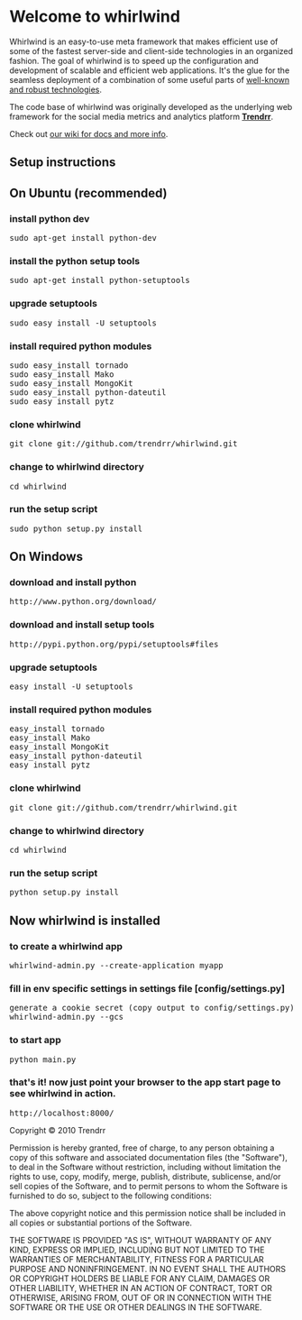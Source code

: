 # Welcome to whirlwind

Whirlwind is an easy-to-use meta framework that makes efficient use
of some of the fastest server-side and client-side technologies in an organized fashion. The goal of whirlwind is to speed up the configuration and development of scalable and efficient web applications. It's the glue for the seamless deployment of a combination of some useful parts of [well-known and robust technologies](https://github.com/trendrr/whirlwind/wiki/Credits). 

The code base of whirlwind was originally developed as the underlying web framework for the
social media metrics and analytics platform [**Trendrr**](http://trendrr.com).

Check out [our wiki for docs and more info](http://github.com/trendrr/whirlwind/wiki). 


## Setup instructions

## On Ubuntu (recommended)

### install python dev
<pre>
sudo apt-get install python-dev
</pre>

### install the python setup tools
<pre>
sudo apt-get install python-setuptools
</pre>

### upgrade setuptools
<pre>
sudo easy_install -U setuptools
</pre>

### install required python modules
<pre>
sudo easy_install tornado
sudo easy_install Mako
sudo easy_install MongoKit
sudo easy_install python-dateutil
sudo easy_install pytz
</pre>

### clone whirlwind
<pre>
git clone git://github.com/trendrr/whirlwind.git
</pre>

### change to whirlwind directory
<pre>
cd whirlwind
</pre>

### run the setup script
<pre>
sudo python setup.py install
</pre>


## On Windows

### download and install python
<pre>
http://www.python.org/download/
</pre>

### download and install setup tools
<pre>
http://pypi.python.org/pypi/setuptools#files
</pre>

### upgrade setuptools
<pre>
easy_install -U setuptools
</pre>

### install required python modules
<pre>
easy_install tornado
easy_install Mako
easy_install MongoKit
easy_install python-dateutil
easy_install pytz
</pre>

### clone whirlwind
<pre>
git clone git://github.com/trendrr/whirlwind.git
</pre>

### change to whirlwind directory
<pre>
cd whirlwind
</pre>

### run the setup script
<pre>
python setup.py install
</pre>

## Now whirlwind is installed

### to create a whirlwind app
<pre>
whirlwind-admin.py --create-application myapp
</pre>

### fill in env specific settings in settings file [config/settings.py]
<pre>
generate a cookie secret (copy output to config/settings.py)
whirlwind-admin.py --gcs
</pre>

### to start app
<pre>
python main.py
</pre>

### that's it! now just point your browser to the app start page to see whirlwind in action. 
<pre>
http://localhost:8000/
</pre>



Copyright &copy; 2010 Trendrr

Permission is hereby granted, free of charge, to any person obtaining a copy
of this software and associated documentation files (the "Software"), to deal
in the Software without restriction, including without limitation the rights
to use, copy, modify, merge, publish, distribute, sublicense, and/or sell
copies of the Software, and to permit persons to whom the Software is
furnished to do so, subject to the following conditions:

The above copyright notice and this permission notice shall be included in
all copies or substantial portions of the Software.

THE SOFTWARE IS PROVIDED "AS IS", WITHOUT WARRANTY OF ANY KIND, EXPRESS OR
IMPLIED, INCLUDING BUT NOT LIMITED TO THE WARRANTIES OF MERCHANTABILITY,
FITNESS FOR A PARTICULAR PURPOSE AND NONINFRINGEMENT. IN NO EVENT SHALL THE
AUTHORS OR COPYRIGHT HOLDERS BE LIABLE FOR ANY CLAIM, DAMAGES OR OTHER
LIABILITY, WHETHER IN AN ACTION OF CONTRACT, TORT OR OTHERWISE, ARISING FROM,
OUT OF OR IN CONNECTION WITH THE SOFTWARE OR THE USE OR OTHER DEALINGS IN
THE SOFTWARE.